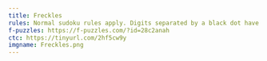```yaml
---
title: Freckles
rules: Normal sudoku rules apply. Digits separated by a black dot have a 1:2 ratio. Digits along a thermometer strictly increase from the bulb end, not necessarily consecutively.
f-puzzles: https://f-puzzles.com/?id=28c2anah
ctc: https://tinyurl.com/2hf5cw9y
imgname: Freckles.png
---
```

